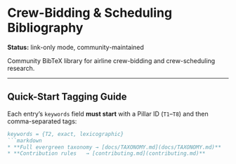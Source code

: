 # Crew-Bidding & Scheduling Bibliography

**Status:** link-only mode, community-maintained  

Community BibTeX library for airline crew-bidding and crew-scheduling research.

---

## Quick-Start Tagging Guide

Each entry’s `keywords` field **must start** with a Pillar ID (`T1`–`T8`) and then comma-separated tags:

```bibtex
keywords = {T2, exact, lexicographic}
```markdown
* **Full evergreen taxonomy → [docs/TAXONOMY.md](docs/TAXONOMY.md)**
* **Contribution rules   → [contributing.md](contributing.md)**